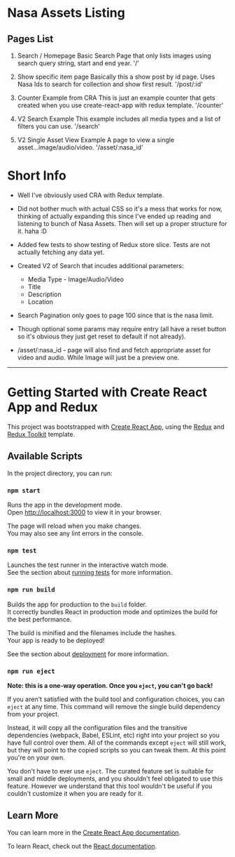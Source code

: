 # Nasa Assets Listing

## Pages List

1. Search / Homepage
Basic Search Page that only lists images using search query string, start and end year.
    '/'

2. Show specific item page
Basically this a show post by id page. Uses Nasa Ids to search for collection and show first result.
    '/post/:id'

3. Counter Example from CRA
This is just an example counter that gets created when you use create-react-app with redux template.
    '/counter'

4. V2 Search Example
This example includes all media types and a list of filters you can use.
    '/search'

4. V2 Single Asset View Example
A page to view a single asset...image/audio/video.
    '/asset/:nasa_id'

# Short Info

- Well I've obviously used CRA with Redux template.  
- Did not bother much with actual CSS so it's a mess that works for now, thinking of actually expanding this since I've ended up reading and listening to bunch of Nasa Assets. Then will set up a proper structure for it. haha :D
- Added few tests to show testing of Redux store slice. Tests are not actually fetching any data yet.
- Created V2 of Search that incudes additional parameters:
  - Media Type - Image/Audio/Video
  - Title
  - Description
  - Location

- Search Pagination only goes to page 100 since that is the nasa limit.
- Though optional some params may require entry (all have a reset button so it's obvious they just get reset to default if not already).
- /asset/:nasa_id - page will also find and fetch appropriate asset for video and audio. While Image will just be a preview one.

___

# Getting Started with Create React App and Redux

This project was bootstrapped with [Create React App](https://github.com/facebook/create-react-app), using the [Redux](https://redux.js.org/) and [Redux Toolkit](https://redux-toolkit.js.org/) template.

## Available Scripts

In the project directory, you can run:

### `npm start`

Runs the app in the development mode.\
Open [http://localhost:3000](http://localhost:3000) to view it in your browser.

The page will reload when you make changes.\
You may also see any lint errors in the console.

### `npm test`

Launches the test runner in the interactive watch mode.\
See the section about [running tests](https://facebook.github.io/create-react-app/docs/running-tests) for more information.

### `npm run build`

Builds the app for production to the `build` folder.\
It correctly bundles React in production mode and optimizes the build for the best performance.

The build is minified and the filenames include the hashes.\
Your app is ready to be deployed!

See the section about [deployment](https://facebook.github.io/create-react-app/docs/deployment) for more information.

### `npm run eject`

**Note: this is a one-way operation. Once you `eject`, you can't go back!**

If you aren't satisfied with the build tool and configuration choices, you can `eject` at any time. This command will remove the single build dependency from your project.

Instead, it will copy all the configuration files and the transitive dependencies (webpack, Babel, ESLint, etc) right into your project so you have full control over them. All of the commands except `eject` will still work, but they will point to the copied scripts so you can tweak them. At this point you're on your own.

You don't have to ever use `eject`. The curated feature set is suitable for small and middle deployments, and you shouldn't feel obligated to use this feature. However we understand that this tool wouldn't be useful if you couldn't customize it when you are ready for it.

## Learn More

You can learn more in the [Create React App documentation](https://facebook.github.io/create-react-app/docs/getting-started).

To learn React, check out the [React documentation](https://reactjs.org/).
